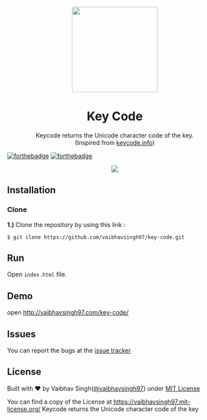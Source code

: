 <p align="center">
  <img height="200" src="assets/images/keyboard.png">
</p>

<h1 align="center">Key Code</h1>
<p align="center">Keycode returns the Unicode character code of the key.<br> (Inspired from <a href="http://keycode.info)">keycode.info</a>)</p>


[![forthebadge](https://forthebadge.com/images/badges/built-with-love.svg)](https://forthebadge.com) [![forthebadge](https://forthebadge.com/images/badges/made-with-javascript.svg)](https://forthebadge.com)

<p align="center">
  <img src="assets/gifs/demo.gif">
</p>

## Installation

### Clone

**1.)** Clone the repository by using this link :

```
$ git clone https://github.com/vaibhavsingh97/key-code.git
```

## Run

Open `index.html` file.

## Demo

open http://vaibhavsingh97.com/key-code/

## Issues

You can report the bugs at the [issue tracker](https://github.com/vaibhavsingh97/key-code/issues)

## License

Built with ♥ by Vaibhav Singh([@vaibhavsingh97](https://github.com/vaibhavsingh97)) under [MIT License](https://vaibhavsingh97.mit-license.org/)

You can find a copy of the License at <https://vaibhavsingh97.mit-license.org/>
Keycode returns the Unicode character code of the key
